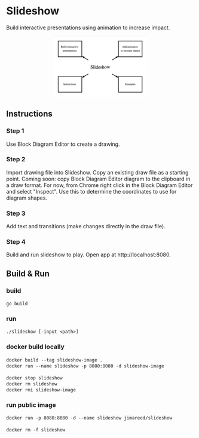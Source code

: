 # Slideshow

Build interactive presentations using animation to increase impact.

<p  align="center">
    <img src="./images/slideshow.png" alt="Slideshow" width="50%" height="50%"/>
</p>

## Instructions

### Step 1
Use Block Diagram Editor to create a drawing.

### Step 2
Import drawing file into Slideshow. Copy an existing draw file as a starting point. Coming soon: copy Block Diagram Editor diagram to the clipboard in a draw format. For now, from Chrome right click in the Block Diagram Editor and select "Inspect". Use this to determine the coordinates to use for diagram shapes.

### Step 3
Add text and transitions (make changes directly in the draw file).

### Step 4
Build and run slideshow to play. Open app at http://localhost:8080.

## Build & Run

### build
```
go build
```

### run
```
./slideshow [-input <path>]
```

### docker build locally
```
docker build --tag slideshow-image .
docker run --name slideshow -p 8080:8080 -d slideshow-image

docker stop slideshow
docker rm slideshow
docker rmi slideshow-image
```

### run public image
```
docker run -p 8080:8080 -d --name slideshow jimareed/slideshow

docker rm -f slideshow
```
